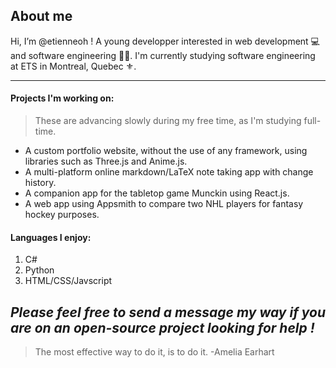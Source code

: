 ## About me
Hi, I’m @etienneoh ! A young developper interested in web development 💻 and software engineering 👨‍💻. I'm currently studying software engineering at ETS in Montreal, Quebec ⚜.

---
#### Projects I'm working on:
>These are advancing slowly during my free time, as I'm studying full-time.
- A custom portfolio website, without the use of any framework, using libraries such as Three.js and Anime.js.
- A multi-platform online markdown/LaTeX note taking app with change history.
- A companion app for the tabletop game Munckin using React.js.
- A web app using Appsmith to compare two NHL players for fantasy hockey purposes.

#### Languages I enjoy:
1. C#
2. Python
3. HTML/CSS/Javscript


*Please feel free to send a message my way if you are on an open-source project looking for help !*
---

> The most effective way to do it, is to do it. -Amelia Earhart
<!---
etienneoh/etienneoh is a ✨ special ✨ repository because its `README.md` (this file) appears on your GitHub profile.
You can click the Preview link to take a look at your changes.
--->
